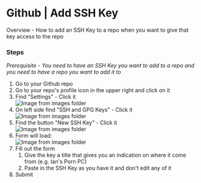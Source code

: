 # Github | Add SSH Key

Overview - How to add an SSH Key to a repo when you want to give that key access to the repo

### Steps
*Prerequisite - You need to have an SSH Key you want to add to a repo and you need to have a repo you want to add it to*

1. Go to your Github repo
2. Go to your repo's profile icon in the upper right and click on it
3. Find "Settings" - Click it  
![Image from images folder](~@source/images/github/add-ssh-key/github_add-ssh-key_settings.png)
4. On left side find "SSH and GPG Keys" - Click it  
![Image from images folder](~@source/images/github/add-ssh-key/github_add-ssh-key_ssh-keys.png)
5. Find the button "New SSH Key" - Click it  
![Image from images folder](~@source/images/github/add-ssh-key/github_add-ssh-key_new-ssh-key.png)
6. Form will load:  
![Image from images folder](~@source/images/github/add-ssh-key/github_add-ssh-key_new-ssh-form.png)
7. Fill out the form
    1. Give the key a title that gives you an indication on where it come from (e.g. Ian's Porn PC)
    2. Paste in the SSH Key as you have it and don't edit any of it
8. Submit 
